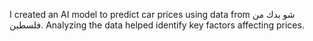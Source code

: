 I created an AI model to predict car prices using data from شو بدك من فلسطين. Analyzing the data helped identify key factors affecting prices.

